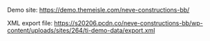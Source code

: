 Demo site: https://demo.themeisle.com/neve-constructions-bb/

XML export file: https://s20206.pcdn.co/neve-constructions-bb/wp-content/uploads/sites/264/ti-demo-data/export.xml